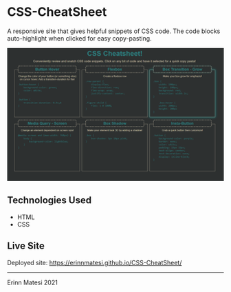# CSS-CheatSheet
A responsive site that gives helpful snippets of CSS code. The code blocks auto-highlight when clicked for easy copy-pasting.

![Image of deployed site](./assets/images/CSS-Cheatsheet.PNG)

## Technologies Used
- HTML
- CSS

## Live Site
Deployed site: https://erinnmatesi.github.io/CSS-CheatSheet/

---
Erinn Matesi 2021